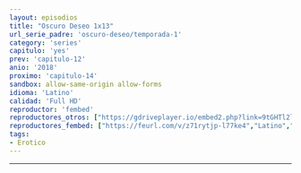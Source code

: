 ```yaml
---
layout: episodios
title: "Oscuro Deseo 1x13"
url_serie_padre: 'oscuro-deseo/temporada-1'
category: 'series'
capitulo: 'yes'
prev: 'capitulo-12'
anio: '2018'
proximo: 'capitulo-14'
sandbox: allow-same-origin allow-forms
idioma: 'Latino'
calidad: 'Full HD'
reproductor: 'fembed'
reproductores_otros: ["https://gdriveplayer.io/embed2.php?link=9tGHTl2lLGYB7QYHAQhuWQD6p8meNUZGqyu3CaVQw35Zd6dNlrDOuRmFjUhfjWJxm4w6UzHDjho2qTcvspRtR8Uqp%252Bi9OfO7KJ%252FbqPRW7o9pCiRiDif2Yh1VDbVeNlCoImeOJp519D3YrL1aI%252Bz0JAP1NHJ1MK3OcEDiKiwCRvvrD5ZC6SAIwsjqWxNkLyCI8WXm6VlJ3lYOtDo2GigljE","Latino","https://gounlimited.to/embed-oc1qfxoa0g02.html","Latino"]
reproductores_fembed: ["https://feurl.com/v/z71rytjp-l77ke4","Latino","https://feurl.com/v/rmlm1beyeexxn-r","Latino"]
tags:
- Erotico
---
```

---










